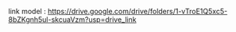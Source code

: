 link model : https://drive.google.com/drive/folders/1-vTroE1Q5xc5-8bZKgnh5ul-skcuaVzm?usp=drive_link
